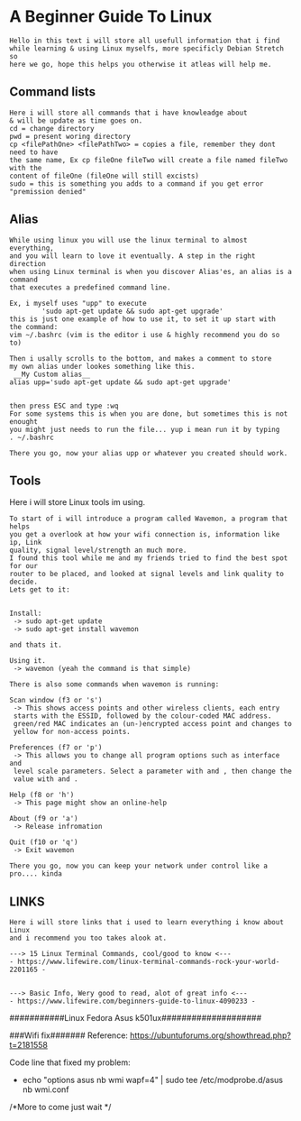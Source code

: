  A Beginner Guide To Linux 
===========================
	Hello in this text i will store all usefull information that i find
	while learning & using Linux myselfs, more specificly Debian Stretch so 
	here we go, hope this helps you otherwise it atleas will help me.


 Command lists
-----------------
	Here i will store all commands that i have knowleadge about 
	& will be update as time goes on.
	cd = change directory
	pwd = present woring directory
	cp <filePathOne> <filePathTwo> = copies a file, remember they dont need to have
	the same name, Ex cp fileOne fileTwo will create a file named fileTwo with the
	content of fileOne (fileOne will still excists)
	sudo = this is something you adds to a command if you get error "premission denied"




 Alias
-----------------
	While using linux you will use the linux terminal to almost everything, 
	and you will learn to love it eventually. A step in the right direction
	when using Linux terminal is when you discover Alias'es, an alias is a command
	that executes a predefined command line.

	Ex, i myself uses "upp" to execute 
			'sudo apt-get update && sudo apt-get upgrade'
	this is just one example of how to use it, to set it up start with
	the command: 
	vim ~/.bashrc (vim is the editor i use & highly recommend you do so to)

	Then i usally scrolls to the bottom, and makes a comment to store
	my own alias under lookes something like this.
	 __My Custom alias__
	alias upp='sudo apt-get update && sudo apt-get upgrade'


	then press ESC and type :wq
	For some systems this is when you are done, but sometimes this is not enought
	you might just needs to run the file... yup i mean run it by typing
	. ~/.bashrc

	There you go, now your alias upp or whatever you created should work.





 Tools
---------------
 Here i will store Linux tools im using.


	To start of i will introduce a program called Wavemon, a program that helps
	you get a overlook at how your wifi connection is, information like ip, Link 
	quality, signal level/strength an much more.
	I found this tool while me and my friends tried to find the best spot for our 
	router to be placed, and looked at signal levels and link quality to decide.
	Lets get to it:


	Install:
	 -> sudo apt-get update
	 -> sudo apt-get install wavemon

	and thats it.

	Using it.
	 -> wavemon (yeah the command is that simple)

	There is also some commands when wavemon is running:

	Scan window (f3 or 's')
	 -> This shows access points and other wireless clients, each entry
	 starts with the ESSID, followed by the colour-coded MAC address.
	 green/red MAC indicates an (un-)encrypted access point and changes to 
	 yellow for non-access points.

	Preferences (f7 or 'p')
	 -> This allows you to change all program options such as interface and
	 level scale parameters. Select a parameter with and , then change the 
	 value with and .

	Help (f8 or 'h')
	 -> This page might show an online-help

	About (f9 or 'a')
	 -> Release infromation

	Quit (f10 or 'q')
	 -> Exit wavemon

	There you go, now you can keep your network under control like a pro.... kinda






 LINKS 
---------------
	Here i will store links that i used to learn everything i know about Linux
	and i recommend you too takes alook at.

	---> 15 Linux Terminal Commands, cool/good to know <---
	- https://www.lifewire.com/linux-terminal-commands-rock-your-world-2201165 -


	---> Basic Info, Wery good to read, alot of great info <---
	- https://www.lifewire.com/beginners-guide-to-linux-4090233 - 

###########Linux Fedora Asus k501ux####################



###Wifi fix#######
Reference: https://ubuntuforums.org/showthread.php?t=2181558

Code line that fixed my problem: 
 - echo "options asus nb wmi wapf=4" | sudo tee /etc/modprobe.d/asus nb wmi.conf
 
 
 
 
 /*More to come just wait */
